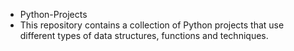 * Python-Projects 
* This repository contains a collection of Python projects that use different types of data structures, functions and techniques.
